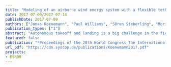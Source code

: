 ```yaml
---
title: "Modeling of an airborne wind energy system with a flexible tether model for the optimization of landing trajectories"
date: 2017-07-09/2017-07-14
publishDate: 2017-07-09
authors: ["Jonas Koenemann", "Paul Williams", "Sören Sieberling", "Moritz Diehl"]
publication_types: ["1"]
abstract: "Autonomous takeoff and landing is a big challenge in the field of airborne wind energy. We propose numerical methods in order to optimize flight trajectories of a tethered aircraft. These flight trajectories yield a baseline for analyzing takeoff or landing performance. In this paper, we optimize for a landing strategy that uses the winch to decelerate the aircraft after touchdown. A complete optimal control formulation with differential algebraic equations for the system dynamics is derived. For avoiding tether collision with the ground, we employ a quasi-static tether model that treats both the tether sag and elasticity. It is a novelty in airborne wind energy trajectory optimization to solve for the tether shape as part of the optimization problem. "
featured: false
publication: "*Proceedings of the 20th World Congress The International Federation of Automatic Control*"
url_pdf: "https://cdn.syscop.de/publications/Koenemann2017.pdf"
projects:
- ESR09
---
```


